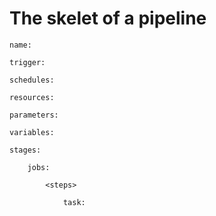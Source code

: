 # The skelet of a pipeline

    name:

    trigger:

    schedules: 

    resources:

    parameters:

    variables:

    stages:

        jobs:

            <steps>

                task: